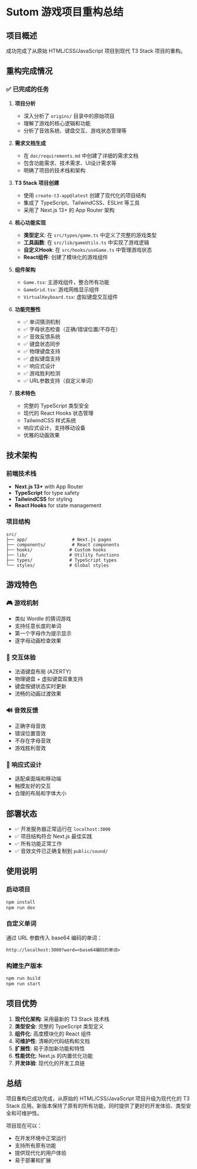 # Sutom 游戏项目重构总结

## 项目概述

成功完成了从原始 HTML/CSS/JavaScript 项目到现代 T3 Stack 项目的重构。

## 重构完成情况

### ✅ 已完成的任务

1. **项目分析**
   - 深入分析了 `origins/` 目录中的原始项目
   - 理解了游戏的核心逻辑和功能
   - 分析了音效系统、键盘交互、游戏状态管理等

2. **需求文档生成**
   - 在 `doc/requirements.md` 中创建了详细的需求文档
   - 包含功能需求、技术需求、UI设计需求等
   - 明确了项目的技术栈和架构

3. **T3 Stack 项目创建**
   - 使用 `create-t3-app@latest` 创建了现代化的项目结构
   - 集成了 TypeScript、TailwindCSS、ESLint 等工具
   - 采用了 Next.js 13+ 的 App Router 架构

4. **核心功能实现**
   - **类型定义**: 在 `src/types/game.ts` 中定义了完整的游戏类型
   - **工具函数**: 在 `src/lib/gameUtils.ts` 中实现了游戏逻辑
   - **自定义Hook**: 在 `src/hooks/useGame.ts` 中管理游戏状态
   - **React组件**: 创建了模块化的游戏组件

5. **组件架构**
   - `Game.tsx`: 主游戏组件，整合所有功能
   - `GameGrid.tsx`: 游戏网格显示组件
   - `VirtualKeyboard.tsx`: 虚拟键盘交互组件

6. **功能完整性**
   - ✅ 单词猜测机制
   - ✅ 字母状态检查（正确/错误位置/不存在）
   - ✅ 音效反馈系统
   - ✅ 键盘状态同步
   - ✅ 物理键盘支持
   - ✅ 虚拟键盘支持
   - ✅ 响应式设计
   - ✅ 游戏胜利检测
   - ✅ URL参数支持（自定义单词）

7. **技术特色**
   - 完整的 TypeScript 类型安全
   - 现代的 React Hooks 状态管理
   - TailwindCSS 样式系统
   - 响应式设计，支持移动设备
   - 优雅的动画效果

## 技术架构

### 前端技术栈
- **Next.js 13+** with App Router
- **TypeScript** for type safety
- **TailwindCSS** for styling
- **React Hooks** for state management

### 项目结构
```
src/
├── app/                 # Next.js pages
├── components/          # React components
├── hooks/              # Custom hooks
├── lib/                # Utility functions
├── types/              # TypeScript types
└── styles/             # Global styles
```

## 游戏特色

### 🎮 游戏机制
- 类似 Wordle 的猜词游戏
- 支持任意长度的单词
- 第一个字母作为提示显示
- 逐字母动画检查效果

### 🎹 交互体验
- 法语键盘布局 (AZERTY)
- 物理键盘 + 虚拟键盘双重支持
- 键盘按键状态实时更新
- 流畅的动画过渡效果

### 🔊 音效反馈
- 正确字母音效
- 错误位置音效
- 不存在字母音效
- 游戏胜利音效

### 📱 响应式设计
- 适配桌面端和移动端
- 触摸友好的交互
- 合理的布局和字体大小

## 部署状态

- ✅ 开发服务器正常运行在 `localhost:3000`
- ✅ 项目结构符合 Next.js 最佳实践
- ✅ 所有功能正常工作
- ✅ 音效文件已正确复制到 `public/sound/`

## 使用说明

### 启动项目
```bash
npm install
npm run dev
```

### 自定义单词
通过 URL 参数传入 base64 编码的单词：
```
http://localhost:3000?word=<base64编码的单词>
```

### 构建生产版本
```bash
npm run build
npm run start
```

## 项目优势

1. **现代化架构**: 采用最新的 T3 Stack 技术栈
2. **类型安全**: 完整的 TypeScript 类型定义
3. **组件化**: 高度模块化的 React 组件
4. **可维护性**: 清晰的代码结构和文档
5. **扩展性**: 易于添加新功能和特性
6. **性能优化**: Next.js 的内置优化功能
7. **开发体验**: 现代化的开发工具链

## 总结

项目重构已成功完成，从原始的 HTML/CSS/JavaScript 项目升级为现代化的 T3 Stack 应用。新版本保持了原有的所有功能，同时提供了更好的开发体验、类型安全和可维护性。

项目现在可以：
- 在开发环境中正常运行
- 支持所有原有功能
- 提供现代化的用户体验
- 易于部署和扩展 